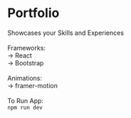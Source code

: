 <h1>Portfolio</h1>
Showcases your Skills and Experiences
<br/>
<br/>
Frameworks: 
<br/>
-> React
<br/>
-> Bootstrap 
<br/>
<br/>
Animations: 
<br/>
-> framer-motion
<br/>
<br/>
To Run App:
<br/>
<code>npm run dev</code>
